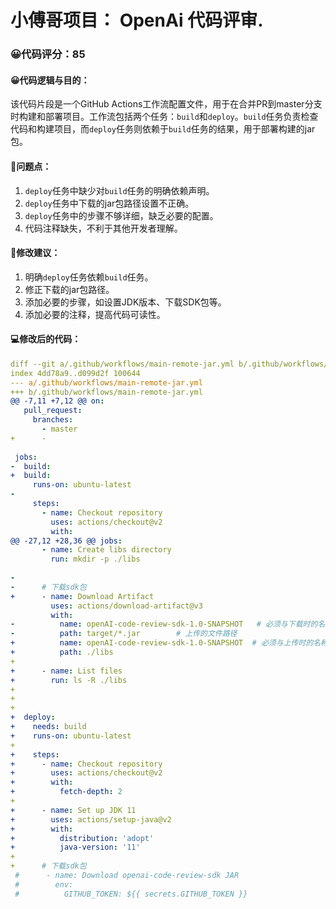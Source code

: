 # 小傅哥项目： OpenAi 代码评审.
### 😀代码评分：85
#### 😀代码逻辑与目的：
该代码片段是一个GitHub Actions工作流配置文件，用于在合并PR到master分支时构建和部署项目。工作流包括两个任务：`build`和`deploy`。`build`任务负责检查代码和构建项目，而`deploy`任务则依赖于`build`任务的结果，用于部署构建的jar包。

#### 🤔问题点：
1. `deploy`任务中缺少对`build`任务的明确依赖声明。
2. `deploy`任务中下载的jar包路径设置不正确。
3. `deploy`任务中的步骤不够详细，缺乏必要的配置。
4. 代码注释缺失，不利于其他开发者理解。

#### 🎯修改建议：
1. 明确`deploy`任务依赖`build`任务。
2. 修正下载的jar包路径。
3. 添加必要的步骤，如设置JDK版本、下载SDK包等。
4. 添加必要的注释，提高代码可读性。

#### 💻修改后的代码：
```yaml
diff --git a/.github/workflows/main-remote-jar.yml b/.github/workflows/main-remote-jar.yml
index 4dd78a9..d099d2f 100644
--- a/.github/workflows/main-remote-jar.yml
+++ b/.github/workflows/main-remote-jar.yml
@@ -7,11 +7,12 @@ on:
   pull_request:
     branches:
       - master
+      -
 
 jobs:
-  build:
+  build:
     runs-on: ubuntu-latest
-
     steps:
       - name: Checkout repository
         uses: actions/checkout@v2
         with:
@@ -27,12 +28,36 @@ jobs:
       - name: Create libs directory
         run: mkdir -p ./libs
 
-
-      # 下载sdk包
+      - name: Download Artifact
         uses: actions/download-artifact@v3
         with:
-          name: openAI-code-review-sdk-1.0-SNAPSHOT   # 必须与下载时的名称一致
-          path: target/*.jar        # 上传的文件路径
+          name: openAI-code-review-sdk-1.0-SNAPSHOT  # 必须与上传时的名称一致
+          path: ./libs
+
+      - name: List files
+        run: ls -R ./libs
+
+
+
+  deploy:
+    needs: build
+    runs-on: ubuntu-latest
+
+    steps:
+      - name: Checkout repository
+        uses: actions/checkout@v2
+        with:
+          fetch-depth: 2
+
+      - name: Set up JDK 11
+        uses: actions/setup-java@v2
+        with:
+          distribution: 'adopt'
+          java-version: '11'
+
+      # 下载sdk包
 #      - name: Download openai-code-review-sdk JAR
 #        env:
 #          GITHUB_TOKEN: ${{ secrets.GITHUB_TOKEN }}
```